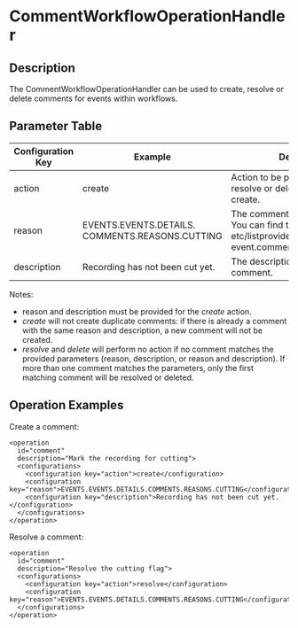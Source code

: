 # CommentWorkflowOperationHandler

## Description
The CommentWorkflowOperationHandler can be used to create, resolve or delete comments for events within workflows.

## Parameter Table

|Configuration Key|Example                         |Description                                       |
|-----------------|--------------------------------|--------------------------------------------------|
|action           |create                          |Action to be performed: create, resolve or delete. Default value is create.|
|reason           |EVENTS.EVENTS.DETAILS.<br>COMMENTS.REASONS.CUTTING |The comment reason's i18n id. You can find the id in etc/listproviders/<br>event.comment.reasons.properties|
|description      |Recording has not been cut yet. |The description text to add to the comment.       |

Notes:

* reason and description must be provided for the *create* action.
* *create* will not create duplicate comments: if there is already a comment with the same reason and description,
  a new comment will not be created.
* *resolve* and *delete* will perform no action if no comment matches the provided parameters (reason, description,
   or reason and description). If more than one comment matches the parameters, only the first matching comment will be
   resolved or deleted.

## Operation Examples

Create a comment:

    <operation
      id="comment"
      description="Mark the recording for cutting">
      <configurations>
        <configuration key="action">create</configuration>
        <configuration key="reason">EVENTS.EVENTS.DETAILS.COMMENTS.REASONS.CUTTING</configuration>
        <configuration key="description">Recording has not been cut yet.</configuration>
      </configurations>
    </operation>

Resolve a comment:

    <operation
      id="comment"
      description="Resolve the cutting flag">
      <configurations>
        <configuration key="action">resolve</configuration>
        <configuration key="reason">EVENTS.EVENTS.DETAILS.COMMENTS.REASONS.CUTTING</configuration>
      </configurations>
    </operation>

